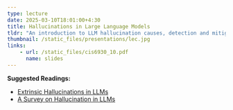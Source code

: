```yaml
---
type: lecture
date: 2025-03-10T18:01:00+4:30
title: Hallucinations in Large Language Models
tldr: "An introduction to LLM hallucination causes, detection and mitigation."
thumbnail: /static_files/presentations/lec.jpg
links:
    - url: /static_files/cis6930_10.pdf
      name: slides
---
```

**Suggested Readings:**
- [Extrinsic Hallucinations in LLMs](https://lilianweng.github.io/posts/2024-07-07-hallucination/)
- [A Survey on Hallucination in LLMs](https://arxiv.org/abs/2311.05232)
